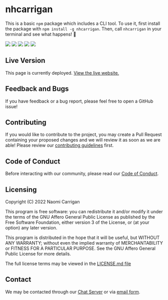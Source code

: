 # nhcarrigan

This is a basic `npm` package which includes a CLI tool. To use it, first install the package with `npm install -g nhcarrigan`. Then, call `nhcarrigan` in your terminal and see what happens! 💜

![](https://img.shields.io/codeclimate/maintainability/nhcarrigan/nhcarrigan-npm)
![](https://img.shields.io/codeclimate/issues/nhcarrigan/nhcarrigan-npm)
![](https://img.shields.io/codeclimate/tech-debt/nhcarrigan/nhcarrigan-npm)
![](https://img.shields.io/lgtm/alerts/github/nhcarrigan/nhcarrigan-npm)
![](https://img.shields.io/lgtm/grade/javascript/github/nhcarrigan/nhcarrigan-npm)

## Live Version

This page is currently deployed. [View the live website.](https://npmjs.com/package/nhcarrigan)

## Feedback and Bugs

If you have feedback or a bug report, please feel free to open a GitHub issue!

## Contributing

If you would like to contribute to the project, you may create a Pull Request containing your proposed changes and we will review it as soon as we are able! Please review our [contributing guidelines](CONTRIBUTING.md) first.

## Code of Conduct

Before interacting with our community, please read our [Code of Conduct](CODE_OF_CONDUCT.md).

## Licensing

Copyright (C) 2022 Naomi Carrigan

This program is free software: you can redistribute it and/or modify it under the terms of the GNU Affero General Public License as published by the Free Software Foundation, either version 3 of the License, or (at your option) any later version.

This program is distributed in the hope that it will be useful, but WITHOUT ANY WARRANTY; without even the implied warranty of MERCHANTABILITY or FITNESS FOR A PARTICULAR PURPOSE. See the GNU Affero General Public License for more details.

The full license terms may be viewed in the [LICENSE.md file](./LICENSE.md)

## Contact

We may be contacted through our [Chat Server](http://chat.nhcarrigan.com) or via [email form](https://contact.nhcarrigan.com).
